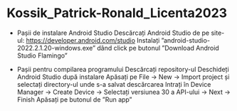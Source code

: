 # Kossik_Patrick-Ronald_Licenta2023

* Pașii de instalare Android Studio
  Descărcați Android Studio de pe site-ul: https://developer.android.com/studio
  Instalați ”android-studio-2022.2.1.20-windows.exe” dând click pe butonul ”Download Android Studio Flamingo”

* Pașii pentru compilarea programului
  Descărcați repository-ul
  Deschideți Android Studio după instalare
  Apăsați pe File -> New -> Import project și selectați directory-ul unde s-a salvat descărcarea
  Intrați în Device Manager -> Create Device -> Selectați versiunea 30 a API-ului -> Next -> Finish
  Apăsați pe butonul de ”Run app” 
